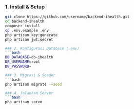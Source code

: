 ### 1. Install & Setup
```bash
git clone https://github.com/username/backend-ihealth.git
cd backend-ihealth
composer install
cp .env.example .env
php artisan key:generate
php artisan jwt:secret

### 2. Konfigurasi Database (.env)
```bash
DB_DATABASE=db-ihealth
DB_USERNAME=root
DB_PASSWORD=

### 3. Migrasi & Seeder
```bash
php artisan migrate --seed

### 4. Jalankan Server
```bash
php artisan serve

